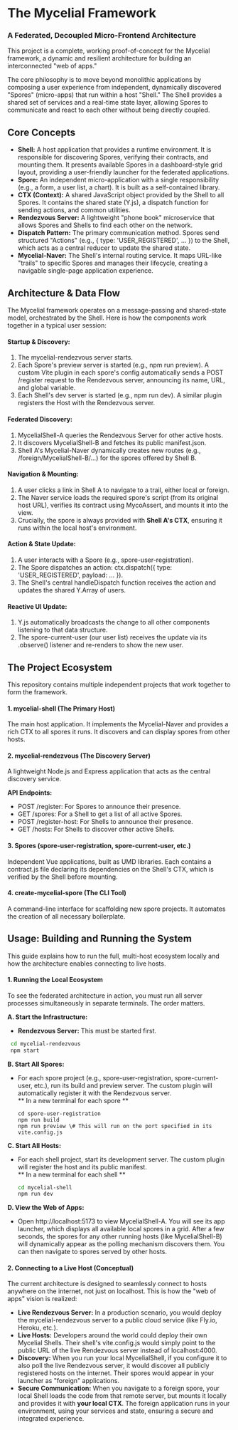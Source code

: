 # **The Mycelial Framework**

### **A Federated, Decoupled Micro-Frontend Architecture**

This project is a complete, working proof-of-concept for the Mycelial framework, a dynamic and resilient architecture for building an interconnected "web of apps."

The core philosophy is to move beyond monolithic applications by composing a user experience from independent, dynamically discovered "Spores" (micro-apps) that run within a host "Shell." The Shell provides a shared set of services and a real-time state layer, allowing Spores to communicate and react to each other without being directly coupled.

## **Core Concepts**

* **Shell:** A host application that provides a runtime environment. It is responsible for discovering Spores, verifying their contracts, and mounting them. It presents available Spores in a dashboard-style grid layout, providing a user-friendly launcher for the federated applications.  
* **Spore:** An independent micro-application with a single responsibility (e.g., a form, a user list, a chart). It is built as a self-contained library.  
* **CTX (Context):** A shared JavaScript object provided by the Shell to all Spores. It contains the shared state (Y.js), a dispatch function for sending actions, and common utilities.  
* **Rendezvous Server:** A lightweight "phone book" microservice that allows Spores and Shells to find each other on the network.  
* **Dispatch Pattern:** The primary communication method. Spores send structured "Actions" (e.g., { type: 'USER\_REGISTERED', ... }) to the Shell, which acts as a central reducer to update the shared state.  
* **Mycelial-Naver:** The Shell's internal routing service. It maps URL-like "trails" to specific Spores and manages their lifecycle, creating a navigable single-page application experience.

## **Architecture & Data Flow**

The Mycelial framework operates on a message-passing and shared-state model, orchestrated by the Shell. Here is how the components work together in a typical user session:

#### **Startup & Discovery:**

1. The mycelial-rendezvous server starts.  
2. Each Spore's preview server is started (e.g., npm run preview). A custom Vite plugin in each spore's config automatically sends a POST /register request to the Rendezvous server, announcing its name, URL, and global variable.  
3. Each Shell's dev server is started (e.g., npm run dev). A similar plugin registers the Host with the Rendezvous server.

#### **Federated Discovery:**

1. MycelialShell-A queries the Rendezvous Server for other active hosts.  
2. It discovers MycelialShell-B and fetches its public manifest.json.  
3. Shell A's Mycelial-Naver dynamically creates new routes (e.g., /foreign/MycelialShell-B/...) for the spores offered by Shell B.

#### **Navigation & Mounting:**

1. A user clicks a link in Shell A to navigate to a trail, either local or foreign.  
2. The Naver service loads the required spore's script (from its original host URL), verifies its contract using MycoAssert, and mounts it into the view.  
3. Crucially, the spore is always provided with **Shell A's CTX**, ensuring it runs within the local host's environment.

#### **Action & State Update:**

1. A user interacts with a Spore (e.g., spore-user-registration).  
2. The Spore dispatches an action: ctx.dispatch({ type: 'USER\_REGISTERED', payload: ... }).  
3. The Shell's central handleDispatch function receives the action and updates the shared Y.Array of users.

#### **Reactive UI Update:**

1. Y.js automatically broadcasts the change to all other components listening to that data structure.  
2. The spore-current-user (our user list) receives the update via its .observe() listener and re-renders to show the new user.

## **The Project Ecosystem**

This repository contains multiple independent projects that work together to form the framework.

#### **1\. mycelial-shell (The Primary Host)**

The main host application. It implements the Mycelial-Naver and provides a rich CTX to all spores it runs. It discovers and can display spores from other hosts.

#### **2\. mycelial-rendezvous (The Discovery Server)**

A lightweight Node.js and Express application that acts as the central discovery service.

**API Endpoints:**

* POST /register: For Spores to announce their presence.  
* GET /spores: For a Shell to get a list of all active Spores.  
* POST /register-host: For Shells to announce their presence.  
* GET /hosts: For Shells to discover other active Shells.

#### **3\. Spores (spore-user-registration, spore-current-user, etc.)**

Independent Vue applications, built as UMD libraries. Each contains a contract.js file declaring its dependencies on the Shell's CTX, which is verified by the Shell before mounting.

#### **4\. create-mycelial-spore (The CLI Tool)**

A command-line interface for scaffolding new spore projects. It automates the creation of all necessary boilerplate.

## **Usage: Building and Running the System**

This guide explains how to run the full, multi-host ecosystem locally and how the architecture enables connecting to live hosts.

#### **1\. Running the Local Ecosystem**

To see the federated architecture in action, you must run all server processes simultaneously in separate terminals. The order matters.

**A. Start the Infrastructure:**

* **Rendezvous Server:** This must be started first.
 ```bash
  cd mycelial-rendezvous  
  npm start
  ```

**B. Start All Spores:**

* For each spore project (e.g., spore-user-registration, spore-current-user, etc.), run its build and preview server. The custom plugin will automatically register it with the Rendezvous server.  
  ** In a new terminal for each spore **
  ```
  cd spore-user-registration  
  npm run build  
  npm run preview \# This will run on the port specified in its vite.config.js
  ```

**C. Start All Hosts:**

* For each shell project, start its development server. The custom plugin will register the host and its public manifest.  
  ** In a new terminal for each shell ** 
  ```bash
  cd mycelial-shell  
  npm run dev
  ```

**D. View the Web of Apps:**

* Open http://localhost:5173 to view MycelialShell-A. You will see its app launcher, which displays all available local spores in a grid. After a few seconds, the spores for any other running hosts (like MycelialShell-B) will dynamically appear as the polling mechanism discovers them. You can then navigate to spores served by other hosts.

#### **2\. Connecting to a Live Host (Conceptual)**

The current architecture is designed to seamlessly connect to hosts anywhere on the internet, not just on localhost. This is how the "web of apps" vision is realized:

* **Live Rendezvous Server:** In a production scenario, you would deploy the mycelial-rendezvous server to a public cloud service (like Fly.io, Heroku, etc.).  
* **Live Hosts:** Developers around the world could deploy their own Mycelial Shells. Their shell's vite.config.js would simply point to the public URL of the live Rendezvous server instead of localhost:4000.  
* **Discovery:** When you run your local MycelialShell, if you configure it to also poll the live Rendezvous server, it would discover all publicly registered hosts on the internet. Their spores would appear in your launcher as "foreign" applications.  
* **Secure Communication:** When you navigate to a foreign spore, your local Shell loads the code from that remote server, but mounts it locally and provides it with **your local CTX**. The foreign application runs in your environment, using your services and state, ensuring a secure and integrated experience.
